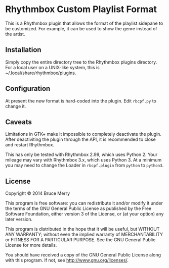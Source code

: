 Rhythmbox Custom Playlist Format
================================
This is a Rhythmbox plugin that allows the format of the playlist sidepane to
be customized. For example, it can be used to show the genre instead of the
artist.

Installation
------------
Simply copy the entire directory tree to the Rhythmbox plugins directory. For
a local user on a UNIX-like system, this is ~/.local/share/rhythmbox/plugins.

Configuration
-------------
At present the new format is hard-coded into the plugin. Edit `rbcpf.py` to
change it.

Caveats
-------
Limitations in GTK+ make it impossible to completely deactivate the plugin.
After deactiviting the plugin through the API, it is recommended to close and
restart Rhythmbox.

This has only be tested with Rhythmbox 2.99, which uses Python 2. Your mileage
may vary with Rhythmbox 3.x, which uses Python 3. At a minimum you may need
to change the Loader in `rbcpf.plugin` from `python` to `python3`.

License
-------
Copyright © 2014 Bruce Merry

This program is free software: you can redistribute it and/or modify
it under the terms of the GNU General Public License as published by
the Free Software Foundation, either version 3 of the License, or
(at your option) any later version.

This program is distributed in the hope that it will be useful,
but WITHOUT ANY WARRANTY; without even the implied warranty of
MERCHANTABILITY or FITNESS FOR A PARTICULAR PURPOSE.  See the
GNU General Public License for more details.

You should have received a copy of the GNU General Public License
along with this program.  If not, see <http://www.gnu.org/licenses/>.
